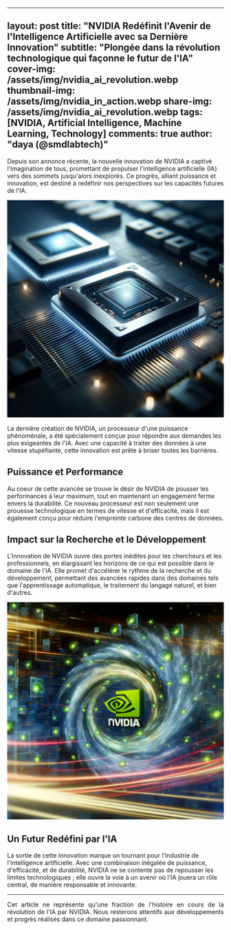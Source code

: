 
---
layout: post
title: "NVIDIA Redéfinit l'Avenir de l'Intelligence Artificielle avec sa Dernière Innovation"
subtitle: "Plongée dans la révolution technologique qui façonne le futur de l'IA"
cover-img: /assets/img/nvidia_ai_revolution.webp
thumbnail-img: /assets/img/nvidia_in_action.webp
share-img: /assets/img/nvidia_ai_revolution.webp
tags: [NVIDIA, Artificial Intelligence, Machine Learning, Technology]
comments: true
author: "daya (@smdlabtech)"
---

Depuis son annonce récente, la nouvelle innovation de NVIDIA a captivé l'imagination de tous, promettant de propulser l'intelligence artificielle (IA) vers des sommets jusqu'alors inexplorés. Ce progrès, alliant puissance et innovation, est destiné à redéfinir nos perspectives sur les capacités futures de l'IA.

![NVIDIA AI Revolution](/assets/img/nvidia_ai_revolution.webp)

La dernière création de NVIDIA, un processeur d'une puissance phénoménale, a été spécialement conçue pour répondre aux demandes les plus exigeantes de l'IA. Avec une capacité à traiter des données à une vitesse stupéfiante, cette innovation est prête à briser toutes les barrières.

## Puissance et Performance

Au coeur de cette avancée se trouve le désir de NVIDIA de pousser les performances à leur maximum, tout en maintenant un engagement ferme envers la durabilité. Ce nouveau processeur est non seulement une prouesse technologique en termes de vitesse et d'efficacité, mais il est également conçu pour réduire l'empreinte carbone des centres de données.

## Impact sur la Recherche et le Développement

L'innovation de NVIDIA ouvre des portes inédites pour les chercheurs et les professionnels, en élargissant les horizons de ce qui est possible dans le domaine de l'IA. Elle promet d'accélérer le rythme de la recherche et du développement, permettant des avancées rapides dans des domaines tels que l'apprentissage automatique, le traitement du langage naturel, et bien d'autres.

![NVIDIA in Action](/assets/img/nvidia_in_action.webp)

## Un Futur Redéfini par l'IA

La sortie de cette innovation marque un tournant pour l'industrie de l'intelligence artificielle. Avec une combinaison inégalée de puissance, d'efficacité, et de durabilité, NVIDIA ne se contente pas de repousser les limites technologiques ; elle ouvre la voie à un avenir où l'IA jouera un rôle central, de manière responsable et innovante.

---

<p style="text-align: justify;"> 
Cet article ne représente qu'une fraction de l'histoire en cours de la révolution de l'IA par NVIDIA. Nous resterons attentifs aux développements et progrès réalisés dans ce domaine passionnant.
</p>

